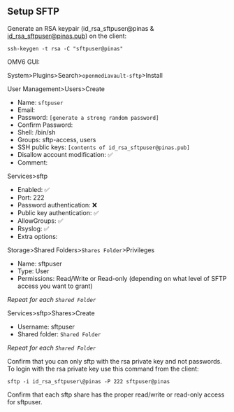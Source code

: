 ## Setup SFTP

Generate an RSA keypair (id_rsa_sftpuser@pinas & id_rsa_sftpuser@pinas.pub) on the client:
```console
ssh-keygen -t rsa -C "sftpuser@pinas"
```

OMV6 GUI:  

System>Plugins>Search>```openmediavault-sftp```>Install 

User Management>Users>Create
* Name: ```sftpuser```
* Email:
* Password: ```[generate a strong random password]```
* Confirm Password:
* Shell: /bin/sh
* Groups: sftp-access, users
* SSH public keys: ```[contents of id_rsa_sftpuser@pinas.pub]```
* Disallow account modification: :white_check_mark:
* Comment:

Services>sftp
* Enabled: :white_check_mark:
* Port: 222
* Password authentication: :x:
* Public key authentication: :white_check_mark:
* AllowGroups: :white_check_mark:
* Rsyslog: :white_check_mark:
* Extra options:

Storage>Shared Folders>```Shares Folder```>Privileges
* Name: sftpuser
* Type: User
* Permissions: Read/Write or Read-only (depending on what level of SFTP access you want to grant)

_Repeat for each ```Shared Folder```_

Services>sftp>Shares>Create
* Username: sftpuser
* Shared folder: ```Shared Folder```

_Repeat for each ```Shared Folder```_

Confirm that you can only sftp with the rsa private key and not passwords.  To login with the rsa private key use this command from the client:  
```console
sftp -i id_rsa_sftpuser\@pinas -P 222 sftpuser@pinas
```

Confirm that each sftp share has the proper read/write or read-only access for sftpuser.
